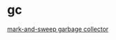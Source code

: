 # gc

[mark-and-sweep garbage collector](https://en.wikipedia.org/wiki/Garbage_collection_(computer_science)#Na.C3.AFve_mark-and-sweep)



